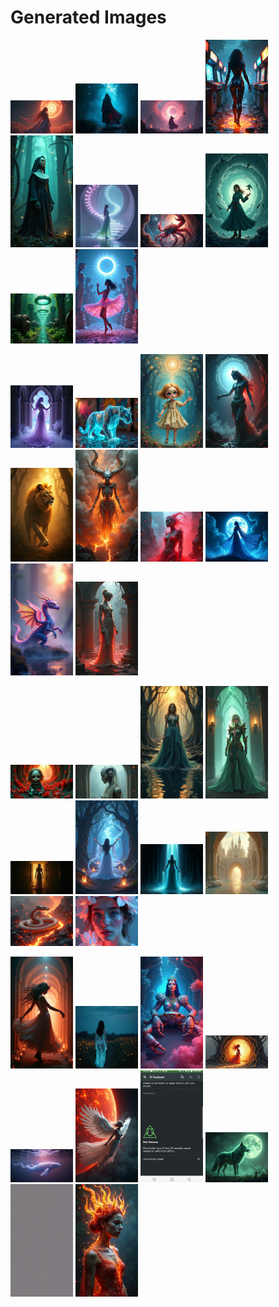 # Generated Images



<img src="2025_07_24_01.png" width="100"/> <img src="2025_07_24_02.png" width="100"/> <img src="2025_07_24_03.png" width="100"/> <img src="2025_07_24_04.png" width="100"/> <img src="2025_07_24_05.png" width="100"/> <img src="2025_07_24_06.png" width="100"/> <img src="2025_07_24_07.png" width="100"/> <img src="2025_07_24_08.png" width="100"/> <img src="2025_07_24_09.png" width="100"/> <img src="2025_07_24_10.png" width="100"/>

<img src="2025_07_24_11.png" width="100"/> <img src="2025_07_24_12.png" width="100"/> <img src="2025_07_24_13.png" width="100"/> <img src="2025_07_24_14.png" width="100"/> <img src="2025_07_24_15.png" width="100"/> <img src="2025_07_24_16.png" width="100"/> <img src="2025_07_24_17.png" width="100"/> <img src="2025_07_24_18.png" width="100"/> <img src="2025_07_24_19.png" width="100"/> <img src="2025_07_24_20.png" width="100"/>

<img src="2025_07_24_21.png" width="100"/> <img src="2025_07_24_22.png" width="100"/> <img src="2025_07_24_23.png" width="100"/> <img src="2025_07_24_24.png" width="100"/> <img src="2025_07_24_25.png" width="100"/> <img src="2025_07_24_26.png" width="100"/> <img src="2025_07_24_27.png" width="100"/> <img src="2025_07_24_28.png" width="100"/> <img src="2025_07_24_29.png" width="100"/> <img src="2025_07_24_30.png" width="100"/>

<img src="2025_07_24_31.png" width="100"/> <img src="2025_07_24_32.png" width="100"/> <img src="2025_07_24_33.png" width="100"/> <img src="2025_07_24_34.png" width="100"/> <img src="2025_07_24_35.png" width="100"/> <img src="2025_07_24_36.png" width="100"/> <img src="2025_07_24_37.png" width="100"/> <img src="2025_07_24_38.png" width="100"/> <img src="2025_07_24_39.png" width="100"/> <img src="2025_07_24_40.png" width="100"/>